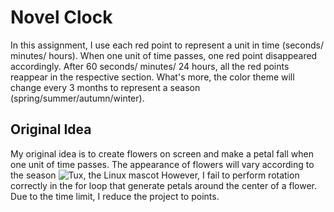 # Novel Clock

In this assignment, I use each red point to represent a unit in time (seconds/ minutes/ hours). When one unit of time passes, one red point disappeared accordingly. After 60 seconds/ minutes/ 24 hours, all the red points reappear in the respective section. What's more, the color theme will change every 3 months to represent a season (spring/summer/autumn/winter). 

## Original Idea
My original idea is to create flowers on screen and make a petal fall when one unit of time passes. The appearance of flowers will vary according to the season
![Tux, the Linux mascot](/assets/drawPetal.jpg)
However, I fail to perform rotation correctly in the for loop that generate petals around the center of a flower. Due to the time limit, I reduce the project to points. 

